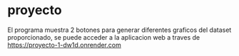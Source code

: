 # proyecto
El programa muestra 2 botones para generar diferentes graficos del dataset proporcionado, se puede acceder a la aplicacion web a traves de https://proyecto-1-dw1d.onrender.com 